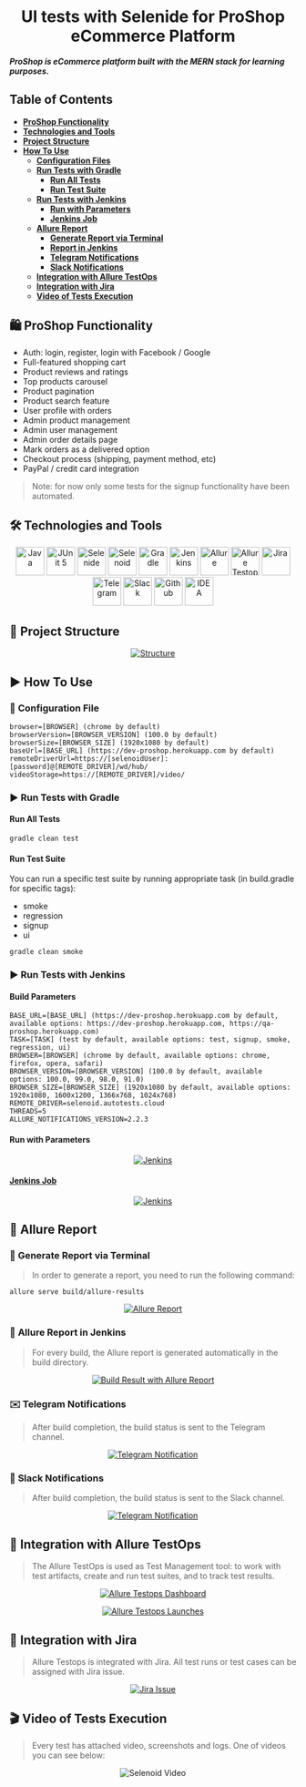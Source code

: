 <h1 align="center"> UI tests with Selenide for ProShop eCommerce Platform</h1>

***ProShop is eCommerce platform built with the MERN stack for learning purposes.***

## **Table of Contents**  
- [**ProShop Functionality**](#proshop-functionality)
- [**Technologies and Tools**](#technologies-and-tools)
- [**Project Structure**](#project-structure)
- [**How To Use**](#how-to-use)
    - [**Configuration Files**](#configuration-files)
    - [**Run Tests with Gradle**](#run-tests-with-gradle)
        - [**Run All Tests**](#run-all-tests)
        - [**Run Test Suite**](#run-smoke-tests)
    - [**Run Tests with Jenkins**](#run-tests-with-jenkins)
      - [**Run with Parameters**](#run-with-parameters)
      - [**Jenkins Job**](#jenkins-job)
    - [**Allure Report**](#allure-report)
        - [**Generate Report via Terminal**](#generate-report-via-terminal)
        - [**Report in Jenkins**](#report-in-jenkins)
        - [**Telegram Notifications**](#telegram-notifications)
        - [**Slack Notifications**](#slack-notifications)
    - [**Integration with Allure TestOps**](#integration-with-allure-testops)
    - [**Integration with Jira**](#integration-with-jira)
    - [**Video of Tests Execution**](#video-of-tests-execution)

## 🛍️ **ProShop Functionality**
* Auth: login, register, login with Facebook / Google
* Full-featured shopping cart
* Product reviews and ratings
* Top products carousel
* Product pagination
* Product search feature
* User profile with orders
* Admin product management
* Admin user management
* Admin order details page
* Mark orders as a delivered option
* Checkout process (shipping, payment method, etc)
* PayPal / credit card integration

> Note: for now only some tests for the signup functionality have been automated.

## 🛠️ **Technologies and Tools**

<p align="center">
<a href="https://www.java.com/"><img src="images/logo/java.svg" width="50" height="50"  alt="Java"/></a>
<a href="https://junit.org/junit5/"><img src="images/logo/junit5.svg" width="50" height="50"  alt="JUnit 5"/></a>
<a href="https://selenide.org/"><img src="images/logo/selenide.svg" width="50" height="50"  alt="Selenide"/></a>
<a href="https://aerokube.com/selenoid/"><img src="images/logo/selenoid.svg" width="50" height="50"  alt="Selenoid"/></a>
<a href="https://gradle.org/"><img src="images/logo/gradle.svg" width="50" height="50"  alt="Gradle"/></a>
<a href="https://www.jenkins.io/"><img src="images/logo/jenkins.svg" width="50" height="50"  alt="Jenkins"/></a>
<a href="https://github.com/allure-framework/allure2"><img src="images/logo/allure.svg" width="50" height="50"  alt="Allure"/></a>
<a href="https://qameta.io/"><img src="images/logo/allureTestOps.svg" width="50" height="50"  alt="Allure Testops"/></a>
<a href="https://www.atlassian.com/software/jira"><img src="images/logo/jira.svg" width="50" height="50"  alt="Jira"/></a>
<a href="https://telegram.org/"><img src="images/logo/telegram.svg" width="50" height="50"  alt="Telegram"/></a>
<a href="https://slack.com/"><img src="images/logo/slack.svg" width="50" height="50"  alt="Slack"/></a>
<a href="https://github.com/"><img src="images/logo/github.svg" width="50" height="50"  alt="Github"/></a>
<a href="https://www.jetbrains.com/idea/"><img src="images/logo/idea.svg" width="50" height="50"  alt="IDEA"/></a>
</p>

## 📌 **Project Structure**
<p align="center">  
<a href=""><img src="images/png/img.png" alt="Structure"/></a>  
</p>

## ▶ **How To Use**
### 🔨 **Configuration File**
```properties
browser=[BROWSER] (chrome by default)
browserVersion=[BROWSER_VERSION] (100.0 by default)
browserSize=[BROWSER_SIZE] (1920x1080 by default)
baseUrl=[BASE_URL] (https://dev-proshop.herokuapp.com by default)
remoteDriverUrl=https://[selenoidUser]:[password]@[REMOTE_DRIVER]/wd/hub/
videoStorage=https://[REMOTE_DRIVER]/video/
```

### ▶️ **Run Tests with Gradle**

#### **Run All Tests**
```shell
gradle clean test
```

#### **Run Test Suite**
You can run a specific test suite by running appropriate task (in build.gradle for specific tags):
* smoke
* regression
* signup
* ui
```shell
gradle clean smoke
```

### ▶ **Run Tests with Jenkins**

#### **Build Parameters**
```properties
BASE_URL=[BASE_URL] (https://dev-proshop.herokuapp.com by default, available options: https://dev-proshop.herokuapp.com, https://qa-proshop.herokuapp.com)
TASK=[TASK] (test by default, available options: test, signup, smoke, regression, ui)
BROWSER=[BROWSER] (chrome by default, available options: chrome, firefox, opera, safari)
BROWSER_VERSION=[BROWSER_VERSION] (100.0 by default, available options: 100.0, 99.0, 98.0, 91.0)
BROWSER_SIZE=[BROWSER_SIZE] (1920x1080 by default, available options: 1920x1080, 1600x1200, 1366x768, 1024x768)
REMOTE_DRIVER=selenoid.autotests.cloud
THREADS=5
ALLURE_NOTIFICATIONS_VERSION=2.2.3
```

#### **Run with Parameters**
<p align="center">  
<a href="https://jenkins.autotests.cloud/job/13-yulia_har-unit14-proshop/build?delay=0sec"><img src="images/png/runWithParams.png" alt="Jenkins"/></a>  
</p>

#### <a target="_blank" href="https://jenkins.autotests.cloud/job/13-yulia_har-unit14-proshop/">**Jenkins Job**</a>
<p align="center">  
<a href="https://jenkins.autotests.cloud/job/13-yulia_har-unit14-proshop/"><img src="images/png/jenkinsJob.png" alt="Jenkins"/></a>  
</p>

## 📌 **Allure Report**

### 📃 **Generate Report via Terminal**
> In order to generate a report, you need to run the following command:
```shell    
allure serve build/allure-results
```
<p align="center">  
<a href="https://jenkins.autotests.cloud/job/13-yulia_har-unit14-proshop/1/allure/#suites/c892e19698e7ad18ba75a57ef4e102f4/55260725fb10287a/"><img src="images/png/allureReport.png" alt="Allure Report"/></a>  
</p>

### 📄 **Allure Report in Jenkins**
> For every build, the Allure report is generated automatically in the build directory.
<p align="center">  
<a href="https://jenkins.autotests.cloud/job/13-yulia_har-unit14-proshop/1/allure/#suites/c892e19698e7ad18ba75a57ef4e102f4/55260725fb10287a/"><img src="images/png/buildResult.png" alt="Build Result with Allure Report"/></a>  
</p>

### ✉️ **Telegram Notifications**
> After build completion, the build status is sent to the Telegram channel.
<p align="center">  
<a href=""><img src="images/png/telegramNotification.png" alt="Telegram Notification"/></a>  
</p>

### 💌 **Slack Notifications**
> After build completion, the build status is sent to the Slack channel.
<p align="center">  
<a href=""><img src="images/png/telegramNotification.png" alt="Telegram Notification"/></a>  
</p>

## 📌 **Integration with Allure TestOps**
> The Allure TestOps is used as Test Management tool: to work with test artifacts, 
> create and run test suites, and to track test results.
<p align="center">  
<a href="https://allure.autotests.cloud/project/1444/dashboards"><img src="images/png/allureDashboard.png" alt="Allure Testops Dashboard"/></a>  
</p>
<p align="center">  
<a href="https://allure.autotests.cloud/project/1444/launchess"><img src="images/png/allureRuns.png" alt="Allure Testops Launches"/></a>  
</p>

## 📌 **Integration with Jira**
> Allure Testops is integrated with Jira. All test runs or test cases can be assigned with Jira issue. 
<p align="center">  
<a href="https://jira.autotests.cloud/browse/AUTO-1196"><img src="images/png/jira.png" alt="Jira Issue"/></a>  
</p>

## 🎬 **Video of Tests Execution**
> Every test has attached video, screenshots and logs. One of videos you can see below:
<p align="center">
  <img title="Selenoid Video" src="images/gif/test_run.gif">
</p>
